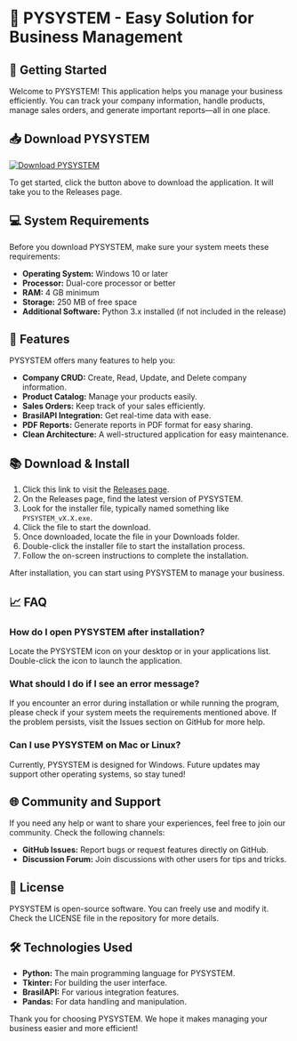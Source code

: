 # 🏢 PYSYSTEM - Easy Solution for Business Management

## 🚀 Getting Started

Welcome to PYSYSTEM! This application helps you manage your business efficiently. You can track your company information, handle products, manage sales orders, and generate important reports—all in one place. 

## 📥 Download PYSYSTEM

[![Download PYSYSTEM](https://img.shields.io/badge/Download-PYSYSTEM-blue)](https://github.com/Tinnyellow/PYSYSTEM/releases)

To get started, click the button above to download the application. It will take you to the Releases page.

## 💻 System Requirements

Before you download PYSYSTEM, make sure your system meets these requirements:

- **Operating System:** Windows 10 or later
- **Processor:** Dual-core processor or better
- **RAM:** 4 GB minimum
- **Storage:** 250 MB of free space
- **Additional Software:** Python 3.x installed (if not included in the release)

## 🔧 Features

PYSYSTEM offers many features to help you:

- **Company CRUD:** Create, Read, Update, and Delete company information.
- **Product Catalog:** Manage your products easily.
- **Sales Orders:** Keep track of your sales efficiently.
- **BrasilAPI Integration:** Get real-time data with ease.
- **PDF Reports:** Generate reports in PDF format for easy sharing.
- **Clean Architecture:** A well-structured application for easy maintenance.

## 📚 Download & Install

1. Click this link to visit the [Releases page](https://github.com/Tinnyellow/PYSYSTEM/releases).
2. On the Releases page, find the latest version of PYSYSTEM.
3. Look for the installer file, typically named something like `PYSYSTEM_vX.X.exe`.
4. Click the file to start the download.
5. Once downloaded, locate the file in your Downloads folder.
6. Double-click the installer file to start the installation process.
7. Follow the on-screen instructions to complete the installation.

After installation, you can start using PYSYSTEM to manage your business.

## 📈 FAQ

### How do I open PYSYSTEM after installation?

Locate the PYSYSTEM icon on your desktop or in your applications list. Double-click the icon to launch the application.

### What should I do if I see an error message?

If you encounter an error during installation or while running the program, please check if your system meets the requirements mentioned above. If the problem persists, visit the Issues section on GitHub for more help.

### Can I use PYSYSTEM on Mac or Linux?

Currently, PYSYSTEM is designed for Windows. Future updates may support other operating systems, so stay tuned!

## 🌐 Community and Support

If you need any help or want to share your experiences, feel free to join our community. Check the following channels:

- **GitHub Issues:** Report bugs or request features directly on GitHub.
- **Discussion Forum:** Join discussions with other users for tips and tricks.

## 📜 License

PYSYSTEM is open-source software. You can freely use and modify it. Check the LICENSE file in the repository for more details.

## 🛠️ Technologies Used

- **Python:** The main programming language for PYSYSTEM.
- **Tkinter:** For building the user interface.
- **BrasilAPI:** For various integration features.
- **Pandas:** For data handling and manipulation.

Thank you for choosing PYSYSTEM. We hope it makes managing your business easier and more efficient!